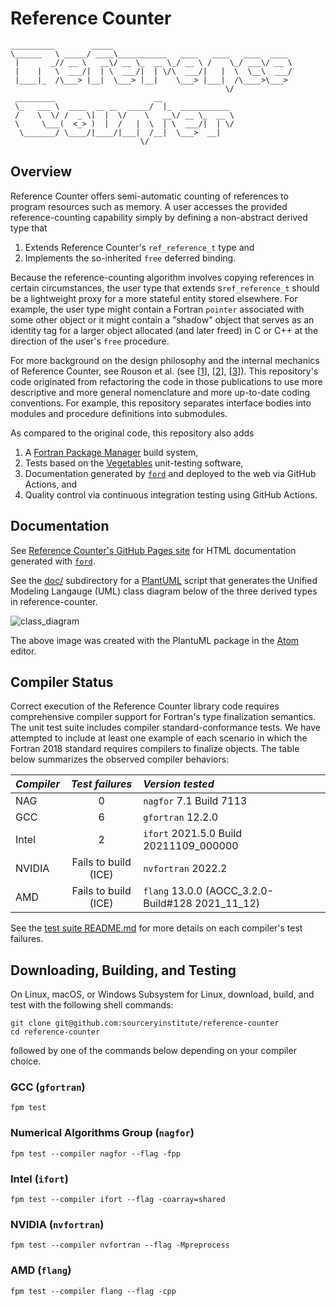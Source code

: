 Reference Counter 
=================

```
__________        _____                                          
\______   \ _____/ ____\___________   ____   ____   ____  ____   
 |       _// __ \   __\/ __ \_  __ \_/ __ \ /    \_/ ___\/ __ \  
 |    |   \  ___/|  | \  ___/|  | \/\  ___/|   |  \  \__\  ___/  
 |____|_  /\___> |__|  \___> |__|    \___> |___|  /\____>\___>
                                                \/            
 _________                      __
 \_   ___ \  ____  __ __  _____/  |_  ___________
 /    \  \/ /  _ \|  |  \/    \   __\/ __ \_  __ \
 \     \___(  <_> )  |  /   |  \  | \  ___/|  | \/
  \_______/ \____/|____/|___|  /__|  \___>  __|
                             \/            
```

Overview
--------
Reference Counter offers semi-automatic counting of references to program resources
such as memory.  A user accesses the provided reference-counting capability simply
by defining a non-abstract derived type that 

1. Extends Reference Counter's `ref_reference_t` type and
2. Implements the so-inherited `free` deferred binding.

Because the reference-counting algorithm involves copying references in certain
circumstances, the user type that extends s`ref_reference_t` should be a lightweight
proxy for a more stateful entity stored elsewhere.  For example, the user type might 
contain a Fortran `pointer` associated with some other object or it might contain
a "shadow" object that serves as an identity tag for a larger object allocated 
(and later freed) in C or C++ at the direction of the user's `free` procedure.

For more background on the design philosophy and the internal mechanics of Reference
Counter, see Rouson et al. (see [[1]], [[2]], [[3]]).  This repository's code
originated from refactoring the code in those publications to use more descriptive
and more general nomenclature and more up-to-date coding conventions.  For example,
this repository separates interface bodies into modules and procedure definitions
into submodules.

As compared to the original code, this repository also adds
1. A [Fortran Package Manager] build system,
2. Tests based on the [Vegetables] unit-testing software,
3. Documentation generated by [`ford`] and deployed to the web via GitHub Actions, and
4. Quality control via continuous integration testing using GitHub Actions.

Documentation
-------------
See [Reference Counter's GitHub Pages site] for HTML documentation generated with [`ford`].

See the [doc/] subdirectory for a [PlantUML] script that generates the Unified Modeling Langauge (UML) class diagram below of the three derived types in reference-counter.  

![class_diagram](https://user-images.githubusercontent.com/13108868/165135689-4d2e85fe-6946-472f-a154-aaabebf6d4f5.png)

The above image was created with the PlantuML package in the [Atom] editor.


Compiler Status
---------------
Correct execution of the Reference Counter library code requires comprehensive
compiler support for Fortran's type finalization semantics.  The unit test suite
includes compiler standard-conformance tests.  We have attempted to include at least
one example of each scenario in which the Fortran 2018 standard requires compilers
to finalize objects.  The table below summarizes the observed compiler behaviors:

| _Compiler_   | _Test failures_      | _Version tested_                                    |
| :---         |       :---:          | :---                                                |
| NAG          |         0            | `nagfor` 7.1 Build 7113                             |
| GCC          |         6            | `gfortran` 12.2.0                                   |
| Intel        |         2            | `ifort` 2021.5.0 Build 20211109\_000000             |
| NVIDIA       | Fails to build (ICE) | `nvfortran` 2022.2                                  |
| AMD          | Fails to build (ICE) | `flang` 13.0.0 (AOCC_3.2.0-Build\#128 2021\_11\_12) |

See the [test suite README.md](./test/README.md) for more details on each compiler's test
failures.

Downloading, Building, and Testing
----------------------------------
On Linux, macOS, or Windows Subsystem for Linux, download, build, and test with
the following shell commands:
```
git clone git@github.com:sourceryinstitute/reference-counter
cd reference-counter
```
followed by one of the commands below depending on your compiler choice.

### GCC (`gfortran`)
```
fpm test
```

### Numerical Algorithms Group (`nagfor`)
```
fpm test --compiler nagfor --flag -fpp
```

### Intel (`ifort`)
```
fpm test --compiler ifort --flag -coarray=shared
```

### NVIDIA (`nvfortran`)
```
fpm test --compiler nvfortran --flag -Mpreprocess
```

### AMD (`flang`)
```
fpm test --compiler flang --flag -cpp
```

[1]: https://doi.org/10.1016/j.procs.2010.04.166
[2]: https://doi.org/10.1017/cbo9780511977381 
[3]: https://doi.org/10.1109/MCSE.2012.33
[Fortran Package Manager]: https://github.com/fortran-lang/fpm
[Vegetables]: https://gitlab.com/everythingfunctional/vegetables
[`ford`]: https://github.com/Fortran-FOSS-Programmers/ford
[Reference Counter's GitHub Pages site]: https://sourceryinstitute.github.io/reference-counter
[Atom]: https://atom.io
[PlantUML]: https://plantuml.com
[doc/]: ./doc
